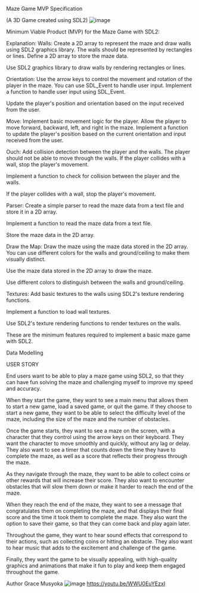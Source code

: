 Maze Game MVP Specification

(A 3D Game created using SDL2)
![image](https://github.com/GraceSyovata/Research-Project-approval-Part-1-/assets/123548408/7d208aa9-0a98-4828-8b5d-76dc2f2fcb02)

Minimum Viable Product (MVP) for the Maze Game with SDL2:


Explanation:
Walls: Create a 2D array to represent the maze and draw walls using SDL2 graphics library. The walls should be represented by rectangles or lines.
Define a 2D array to store the maze data.

Use SDL2 graphics library to draw walls by rendering rectangles or lines.

Orientation: Use the arrow keys to control the movement and rotation of the player in the maze. You can use SDL_Event to handle user input.
Implement a function to handle user input using SDL_Event.

Update the player's position and orientation based on the input received from the user.

Move: Implement basic movement logic for the player. Allow the player to move forward, backward, left, and right in the maze.
Implement a function to update the player's position based on the current orientation and input received from the user.

Ouch: Add collision detection between the player and the walls. The player should not be able to move through the walls. If the player collides with a wall, stop the player's movement.

Implement a function to check for collision between the player and the walls.

If the player collides with a wall, stop the player's movement.

Parser: Create a simple parser to read the maze data from a text file and store it in a 2D array.

Implement a function to read the maze data from a text file.

Store the maze data in the 2D array.

Draw the Map: Draw the maze using the maze data stored in the 2D array. You can use different colors for the walls and ground/ceiling to make them visually distinct.

Use the maze data stored in the 2D array to draw the maze.

Use different colors to distinguish between the walls and ground/ceiling.

Textures: Add basic textures to the walls using SDL2's texture rendering functions.

Implement a function to load wall textures.

Use SDL2's texture rendering functions to render textures on the walls.

These are the minimum features required to implement a basic maze game with SDL2.

Data Modelling


USER STORY

End users want to be able to play a maze game using SDL2, so that they can have fun solving the maze and challenging myself to improve my speed and accuracy.

When they start the game, they want to see a main menu that allows them to start a new game, load a saved game, or quit the game. If they choose to start a new game, they want to be able to select the difficulty level of the maze, including the size of the maze and the number of obstacles.

Once the game starts, they want to see a maze on the screen, with a character that they control using the arrow keys on their keyboard. They want the character to move smoothly and quickly, without any lag or delay. They also want to see a timer that counts down the time they have to complete the maze, as well as a score that reflects their progress through the maze.

As they navigate through the maze, they want to be able to collect coins or other rewards that will increase their score. They also want to encounter obstacles that will slow them down or make it harder to reach the end of the maze.

When they reach the end of the maze, they want to see a message that congratulates them on completing the maze, and that displays their final score and the time it took them to complete the maze. They also want the option to save their game, so that they can come back and play again later.

Throughout the game, they want to hear sound effects that correspond to their actions, such as collecting coins or hitting an obstacle. They also want to hear music that adds to the excitement and challenge of the game.

Finally, they want the game to be visually appealing, with high-quality graphics and animations that make it fun to play and keep them engaged throughout the game.

Author Grace Musyoka
![image](https://github.com/user-attachments/assets/7a278027-68c0-499b-b99f-992f4bf3f80c)
https://youtu.be/WWU0EuYEzxI

